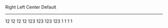   Right   Left   Center   Default
  ------- ------ -------- ---------
  12      12     12       12
  123     123    123      123
  1       1      1        1


